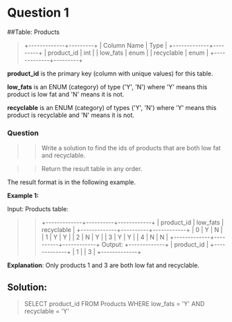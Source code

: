 # Question 1


##Table: Products

>+-------------+---------+
| Column Name | Type    |
+-------------+---------+
| product_id  | int     |
| low_fats    | enum    |
| recyclable  | enum    |
+-------------+---------+

**product_id** is the primary key (column with unique values) for this table.


**low_fats** is an ENUM (category) of type ('Y', 'N') where 'Y' means this product is low fat and 'N' means it is not.

**recyclable** is an ENUM (category) of types ('Y', 'N') where 'Y' means this product is recyclable and 'N' means it is not.

### Question


>>Write a solution to find the ids of products that are both low fat and recyclable.

>>Return the result table in any order.

The result format is in the following example.

 

**Example 1:**

Input: 
Products table:
>>+-------------+----------+------------+
| product_id  | low_fats | recyclable |
+-------------+----------+------------+
| 0           | Y        | N          |
| 1           | Y        | Y          |
| 2           | N        | Y          |
| 3           | Y        | Y          |
| 4           | N        | N          |
+-------------+----------+------------+
Output: 
+-------------+
| product_id  |
+-------------+
| 1           |
| 3           |
+-------------+

**Explanation**: Only products 1 and 3 are both low fat and recyclable.
 

## Solution:

>SELECT
    product_id
FROM
    Products
WHERE
    low_fats = 'Y' AND recyclable = 'Y'


